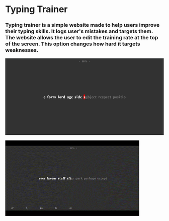 # Typing Trainer
### Typing trainer is a simple website made to help users improve their typing skills. It logs user's mistakes and targets them. The website allows the user to edit the training rate at the top of the screen. This option changes how hard it targets weaknesses.

![image](sc.png)

![showcase](showcase.gif)
